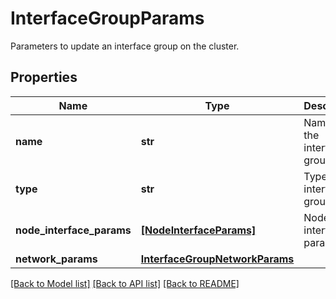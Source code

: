 # InterfaceGroupParams

Parameters to update an interface group on the cluster.

## Properties
Name | Type | Description | Notes
------------ | ------------- | ------------- | -------------
**name** | **str** | Name of the interface group. | 
**type** | **str** | Type of the interface group. | 
**node_interface_params** | [**[NodeInterfaceParams]**](NodeInterfaceParams.md) | Node and interface parameters. | 
**network_params** | [**InterfaceGroupNetworkParams**](InterfaceGroupNetworkParams.md) |  | [optional] 

[[Back to Model list]](../README.md#documentation-for-models) [[Back to API list]](../README.md#documentation-for-api-endpoints) [[Back to README]](../README.md)


